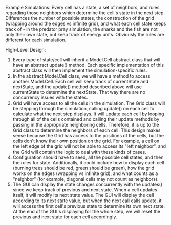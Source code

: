 Example Simulations:
Every cell has a state, a set of neighbors, and rules regarding those neighbors which determine the cell's state in the next step. Differences the number of possible states, the construction of the grid (wrapping around the edges vs infinite grid), and what each cell state keeps track of - in the predator pray simulation, the sharks and the fish are not only their own state, but keep track of energy units. Obviously the rules are different for each simulation.

High-Level Design:
1. Every type of state/cell will inherit a Model.Cell abstract class that will have an abstract update() method. Each specific implementation of this abstract class will then implement the simulation-specific rules.
2. In the abstract Model.Cell class, we will have a method to access another Model.Cell. Each cell will keep track of currentState and nextState, and the update() method described above will use currentState to determine the nextState. That way there are no concurrency issues with the states.
3. Grid will have access to all the cells in the simulation. The Grid class will be stepping through the simulation, calling update() on each cell to calculate what the next step displays. It will update each cell by looping through all of the cells contained and calling their update methods by passing in the appropriate neighboring cells. Therefore, it is up to the Grid class to determine the neighbors of each cell. This design makes sense because the Grid has access to the positions of the cells, but the cells don't know their own position on the grid. For example, a cell on the left edge of the grid will not be able to access its "left neighbor", and the Grid will contain the logic to deal with these kinds of cases. 
4. Configuration should have to seed, all the possible cell states, and then the rules for state. Additionally, it could include how to display each cell (burning trees should be red, green should be green), how the grid works on the edges (wrapping vs infinite grid), and what counts as a "neighbor" (for example, diagonal cells may not count as neighbors).
5. The GUI can display the state changes concurrently with the updates() since we keep track of previous and next state. When a cell updates itself, it will modify its next state value. The GUI will display the cell according to its next state value, but when the next call calls update, it will access the first cell's previous state to determine its own next state. At the end of the GUI's displaying for the whole step, we will reset the previous and next state for each cell accordingly.
